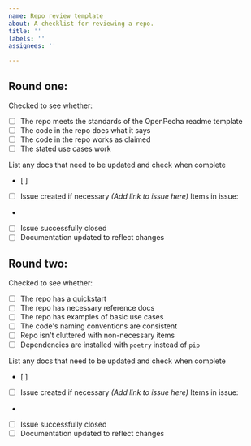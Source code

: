 ```yaml
---
name: Repo review template
about: A checklist for reviewing a repo.
title: ''
labels: ''
assignees: ''

---
```


## Round one:

Checked to see whether: 
- [ ] The repo meets the standards of the OpenPecha readme template
- [ ] The code in the repo does what it says
- [ ] The code in the repo works as claimed
- [ ] The stated use cases work

List any docs that need to be updated and check when complete
- [ ] 

- [ ] Issue created if necessary
_(Add link to issue here)_
Items in issue:
- 
- [ ] Issue successfully closed
- [ ] Documentation updated to reflect changes

## Round two:

Checked to see whether: 
- [ ] The repo has a quickstart
- [ ] The repo has necessary reference docs
- [ ] The repo has examples of basic use cases
- [ ] The code's naming conventions are consistent
- [ ] Repo isn't cluttered with non-necessary items
- [ ] Dependencies are installed with `poetry` instead of `pip`

List any docs that need to be updated and check when complete
- [ ] 

- [ ] Issue created if necessary
_(Add link to issue here)_
Items in issue:
- 
- [ ] Issue successfully closed
- [ ] Documentation updated to reflect changes
